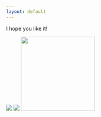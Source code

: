 ```yaml
---
layout: default
---
```


I hope you like it!



<img src="https://pbs.twimg.com/profile_images/1363319663157866503/60mhCUht_400x400.jpg" />

<img src="https://avatars.githubusercontent.com/u/13100108?v=4" />

<img src="https://miro.medium.com/fit/c/1360/1360/1*QwpdcyFCd1cH9pqJ6bihEQ.jpeg" height="200" />
